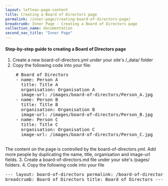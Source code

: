 ```yaml
---
layout: leftnav-page-content
title: Creating a Board of Directors page
permalink: /inner-page/creating-board-of-directors-page/
breadcrumb: Inner Page - Creating a Board of Directors page
collection_name: documentation
second_nav_title: "Inner Page"
---
```

#### **Step-by-step guide to creating a Board of Directors page**

1. Create a new board-of-directors.yml under your site's /_data/ folder
2. Copy the following code into your file:
  <pre>
    # Board of Directors
    - name: Person A
      title: Title A
      organisation: Organisation A
      image-url: /images/board-of-directors/Person_A.jpg
    - name: Person B
      title: Title B
      organisation: Organisation B
      image-url: /images/board-of-directors/Person_B.jpg
    - name: Person C
      title: Title C
      organisation: Organisation C
      image-url: /images/board-of-directors/Person_C.jpg
  </pre>
  The content on the page is controlled by the board-of-directors.yml. Add more people by duplicating the name, title, organisation and image-url fields.
3. Create a board-of-directors.md file under your site's /pages/ folders. 
4. Copy the following code into your file
      <pre>
      ---
      layout: board-of-directors
      permalink: /board-of-directors/
      breadcrumb: Board of Directors
      title: Board of Directors
      ---
      </pre>

